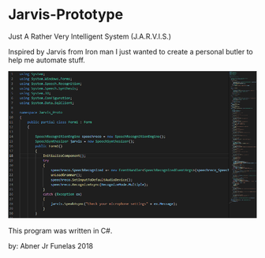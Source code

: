 # Jarvis-Prototype
Just A Rather Very Intelligent System (J.A.R.V.I.S.) 

Inspired by Jarvis from Iron man
I just wanted to create a personal butler to help me automate stuff.

![](/imgs/readme%20img.PNG)

This program was written in C#.

by: Abner Jr Funelas 2018
